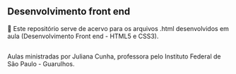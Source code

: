 
## Desenvolvimento front end ## 
📙 Este repositório serve de acervo para os arquivos .html desenvolvidos em aula (Desenvolvimento Front end - HTML5 e CSS3).

##

Aulas ministradas por Juliana Cunha, professora pelo Instituto Federal de São Paulo - Guarulhos.
